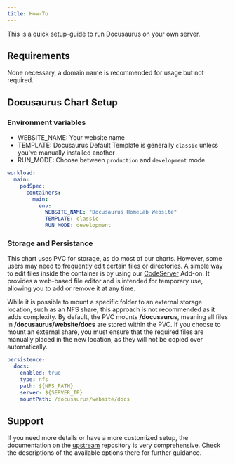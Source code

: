 ```yaml
---
title: How-To
---
```


This is a quick setup-guide to run Docusaurus on your own server.

## Requirements

None necessary, a domain name is recommended for usage but not required.

## Docusaurus Chart Setup

### Environment variables

- WEBSITE_NAME: Your website name
- TEMPLATE: Docusaurus Default Template is generally `classic` unless you've manually installed another
- RUN_MODE: Choose between `production` and `development` mode

```yaml
workload:
  main:
    podSpec:
      containers:
        main:
          env:
            WEBSITE_NAME: "Docusaurus HomeLab Website"
            TEMPLATE: classic
            RUN_MODE: development
```

### Storage and Persistance

This chart uses PVC for storage, as do most of our charts. However, some users may need to frequently edit certain files or directories.
A simple way to edit files inside the container is by using our [CodeServer](/guides/addons/code-server) Add-on. It provides a web-based file editor and is intended for temporary use, allowing you to add or remove it at any time.

While it is possible to mount a specific folder to an external storage location, such as an NFS share, this approach is not recommended as it adds complexity. By default, the PVC mounts **/docusaurus**, meaning all files in **/docusaurus/website/docs** are stored within the PVC. If you choose to mount an external share, you must ensure that the required files are manually placed in the new location, as they will not be copied over automatically.

```yaml
persistence:
  docs:
    enabled: true
    type: nfs
    path: ${NFS_PATH}
    server: ${SERVER_IP}
    mountPath: /docusaurus/website/docs
```

## Support

If you need more details or have a more customized setup, the documentation on the [upstream](https://github.com/facebook/docusaurus) repository is very comprehensive. Check the descriptions of the available options there for further guidance.
